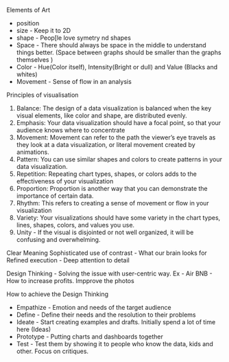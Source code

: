 Elements of Art
- position
- size - Keep it to 2D
- shape - Peop[le love symetry nd shapes 
- Space - There should always be space in the middle to understand things better. (Space between graphs should be smaller than the graphs themselves ) 
- Color - Hue(Color itself), Intensity(Bright or dull) and Value (Blacks and whites)
- Movement - Sense of flow in an analysis

Principles of visualisation 
1. Balance: The design of a data visualization is balanced when the key visual elements, like color and shape, are distributed evenly. 
2. Emphasis: Your data visualization should have a focal point, so that your audience knows where to concentrate
3. Movement: Movement can refer to the path the viewer’s eye travels as they look at a data visualization, or literal movement created by animations.
4. Pattern: You can use similar shapes and colors to create patterns in your data visualization. 
5. Repetition: Repeating chart types, shapes, or colors adds to the effectiveness of your visualization
6. Proportion: Proportion is another way that you can demonstrate the importance of certain data.
7. Rhythm: This refers to creating a sense of movement or flow in your visualization
8. Variety: Your visualizations should have some variety in the chart types, lines, shapes, colors, and values you use. 
9. Unity - If the visual is disjointed or not well organized, it will be confusing and overwhelming. 


Clear Meaning 
Sophisticated use of contrast - What our brain looks for 
Refined execution - Deep attention to detail


Design Thinking - Solving the issue with user-centric way.
Ex - Air BNB - How to increase profits. Impprove the photos 

How to achieve the Design Thinking 
- Empathize - Emotion and needs of the target audience 
- Define - Define their needs and the resolution to their problems 
- Ideate - Start creating examples and drafts. Initially spend a lot of time here (Ideas)
- Prototype - Putting charts and dashboards together
- Test - Test them by showing it to people who know the data, kids and other. Focus on critiques.


